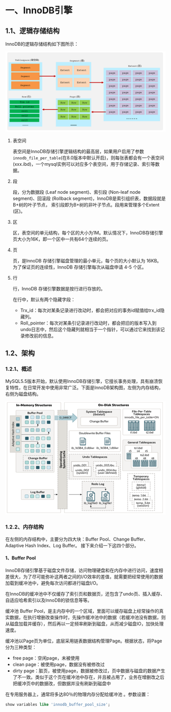 # 一、InnoDB引擎



## 1.1、逻辑存储结构

InnoDB的逻辑存储结构如下图所示：

![image-20221011212533348](https://raw.githubusercontent.com/zsc-dot/pic/master/img/Git/image-20221011212533348.png)

1. 表空间

   表空间是InnoDB存储引擎逻辑结构的最高层，如果用户启用了参数`innodb_file_per_table`(在8.0版本中默认开启)，则每张表都会有一个表空间 (xxx.ibd)，一个mysql实例可以对应多个表空间，用于存储记录、索引等数据。

2. 段

   段，分为数据段 (Leaf node segment)、索引段 (Non-leaf node segment)、回滚段 (Rollback segment)，InnoDB是索引组织表，数据段就是B+树的叶子节点， 索引段即为B+树的非叶子节点。段用来管理多个Extent (区)。

3. 区

   区，表空间的单元结构，每个区的大小为1M。默认情况下，InnoDB存储引擎页大小为16K，即一个区中一共有64个连续的页。

4. 页

   页，是InnoDB 存储引擎磁盘管理的最小单元，每个页的大小默认为 16KB。为了保证页的连续性，InnoDB 存储引擎每次从磁盘申请 4-5 个区。

5. 行

   行，InnoDB 存储引擎数据是按行进行存放的。

   在行中，默认有两个隐藏字段：

   - Trx_id：每次对某条记录进行改动时，都会把对应的事务id赋值给trx_id隐藏列。
   - Roll_pointer：每次对某条引记录进行改动时，都会把旧的版本写入到undo日志中，然后这个隐藏列就相当于一个指针，可以通过它来找到该记录修改前的信息。



## 1.2、架构



### 1.2.1、概述

MySQL5.5版本开始，默认使用InnoDB存储引擎，它擅长事务处理，具有崩溃恢复特性，在日常开发中使用非常广泛。下面是InnoDB架构图，左侧为内存结构，右侧为磁盘结构。

<img src="https://raw.githubusercontent.com/zsc-dot/pic/master/img/Git/image-20221011215146050.png" alt="image-20221011215146050" style="zoom:80%;" />



### 1.2.2、内存结构

在左侧的内存结构中，主要分为四大块：Buffer Pool、Change Buffer、Adaptive Hash Index、Log Buffer。 接下来介绍一下这四个部分。

#### 1、Buffer Pool

InnoDB存储引擎基于磁盘文件存储，访问物理硬盘和在内存中进行访问，速度相差很大，为了尽可能弥补这两者之间的I/O效率的差值，就需要把经常使用的数据加载到缓冲池中，避免每次访问都进行磁盘I/O。

在InnoDB的缓冲池中不仅缓存了索引页和数据页，还包含了undo页、插入缓存、自适应哈希索引以及InnoDB的锁信息等等。

缓冲池 Buffer Pool，是主内存中的一个区域，里面可以缓存磁盘上经常操作的真实数据，在执行增删改查操作时，先操作缓冲池中的数据（若缓冲池没有数据，则从磁盘加载并缓存），然后再以一定频率刷新到磁盘，从而减少磁盘IO，加快处理速度。

缓冲池以Page页为单位，底层采用链表数据结构管理Page。根据状态，将Page分为三种类型：

- free page：空闲page，未被使用
- clean page：被使用page，数据没有被修改过
- dirty page：脏页，被使用page，数据被修改过，页中数据与磁盘的数据产生了不一致。类似于这个页在缓冲池中存在，并且被占用了，业务在增删改之后把缓冲页中的数据改，但数据并没有刷新到磁盘中

在专用服务器上，通常将多达80％的物理内存分配给缓冲池 。参数设置：

```sql
show variables like 'innodb_buffer_pool_size';
```


